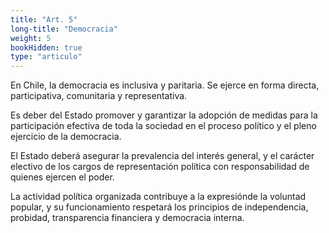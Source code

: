 ```yaml
---
title: "Art. 5"
long-title: "Democracia"
weight: 5
bookHidden: true
type: "articulo"
---
```



En Chile, la democracia es inclusiva y paritaria. Se ejerce en forma directa, participativa, comunitaria y representativa.

Es deber del Estado promover y garantizar la adopción de medidas para la participación efectiva de toda la sociedad en el proceso político y el pleno ejercicio de la democracia.

El Estado deberá asegurar la prevalencia del interés general, y el carácter electivo de los cargos de representación política con responsabilidad de quienes ejercen el poder.

La actividad política organizada contribuye a la expresiónde la voluntad popular, y su funcionamiento respetará los principios de independencia, probidad, transparencia financiera y democracia interna.
